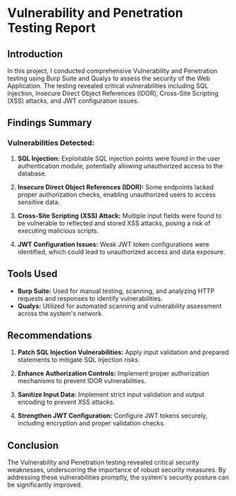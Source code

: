 # Vulnerability and Penetration Testing Report

## Introduction

In this project, I conducted comprehensive Vulnerability and Penetration testing using Burp Suite and Qualys to assess the security of the Web Application. The testing revealed critical vulnerabilities including SQL injection, Insecure Direct Object References (IDOR), Cross-Site Scripting (XSS) attacks, and JWT configuration issues.

## Findings Summary

### Vulnerabilities Detected:

1. **SQL Injection:**
   Exploitable SQL injection points were found in the user authentication module, potentially allowing unauthorized access to the database.

2. **Insecure Direct Object References (IDOR):**
   Some endpoints lacked proper authorization checks, enabling unauthorized users to access sensitive data.

3. **Cross-Site Scripting (XSS) Attack:**
   Multiple input fields were found to be vulnerable to reflected and stored XSS attacks, posing a risk of executing malicious scripts.

4. **JWT Configuration Issues:**
   Weak JWT token configurations were identified, which could lead to unauthorized access and data exposure.

## Tools Used

- **Burp Suite:** Used for manual testing, scanning, and analyzing HTTP requests and responses to identify vulnerabilities.
- **Qualys:** Utilized for automated scanning and vulnerability assessment across the system's network.

## Recommendations

1. **Patch SQL Injection Vulnerabilities:** Apply input validation and prepared statements to mitigate SQL injection risks.

2. **Enhance Authorization Controls:** Implement proper authorization mechanisms to prevent IDOR vulnerabilities.

3. **Sanitize Input Data:** Implement strict input validation and output encoding to prevent XSS attacks.

4. **Strengthen JWT Configuration:** Configure JWT tokens securely, including encryption and proper validation checks.

## Conclusion

The Vulnerability and Penetration testing revealed critical security weaknesses, underscoring the importance of robust security measures. By addressing these vulnerabilities promptly, the system's security posture can be significantly improved.
